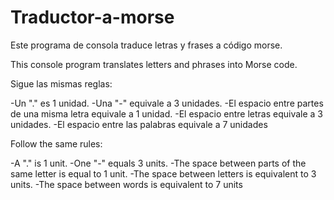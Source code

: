 # Traductor-a-morse

Este programa de consola traduce letras y frases a código morse.

This console program translates letters and phrases into Morse code.

Sigue las mismas reglas:

  -Un "." es 1 unidad.
	-Una "-" equivale a 3 unidades.
  -El espacio entre partes de una misma letra equivale a 1 unidad.
  -El espacio entre letras equivale a 3 unidades.
  -El espacio entre las palabras equivale a 7 unidades

Follow the same rules:

  -A "." is 1 unit.
  -One "-" equals 3 units.
  -The space between parts of the same letter is equal to 1 unit.
  -The space between letters is equivalent to 3 units.
  -The space between words is equivalent to 7 units
